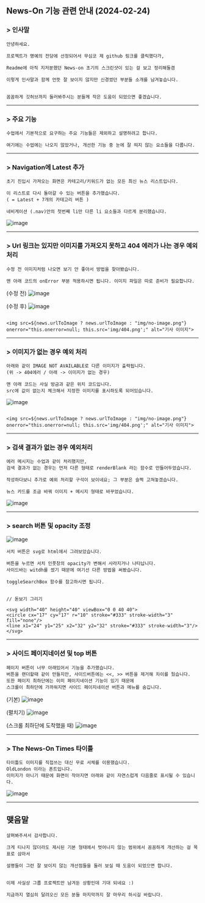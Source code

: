 <!-- Practice for API -->

## News-On 기능 관련 안내 (2024-02-24)


### > 인사말

    안녕하세요.

    프로젝트가 명예의 전당에 선정되어서 무심코 제 github 링크를 클릭했다가,

    Readme에 아직 지저분했던 News-on 초기의 스크린샷이 있는 걸 보고 정리해둘겸

    이렇게 인사말과 함께 언뜻 잘 보이지 않지만 신경썼던 부분들 소개를 남겨놓습니다.
    
    
    꼼꼼하게 깃허브까지 둘러봐주시는 분들께 작은 도움이 되었으면 좋겠습니다.
    

-----------------------

### > 주요 기능

    수업에서 기본적으로 요구하는 주요 기능들은 제외하고 설명하려고 합니다.
    
    여기에는 수업에는 나오지 않았거나, 개선한 기능 중 눈에 잘 띄지 않는 요소들을 다룹니다.

-----------------------

### > Navigation에 Latest 추가


    초기 진입시 가져오는 화면은 카테고리/키워드가 없는 모든 최신 뉴스 리스트입니다.

    이 리스트로 다시 돌아갈 수 있는 버튼을 추가했습니다. 
    ( = Latest + 7개의 카테고리 버튼 )

    네비게이션 (.nav)안의 첫번째 li만 다른 li 요소들과 다르게 분리했습니다.

![image](https://hackmd.io/_uploads/SyibJVDh6.png)

-----------------------
### > Url 링크는 있지만 이미지를 가져오지 못하고 404 에러가 나는 경우 예외 처리

    수정 전 이미지처럼 나오면 보기 안 좋아서 방법을 찾아봤습니다.

    맨 아래 코드의 onError 부분 적용하시면 됩니다. 이미지 파일은 따로 준비가 필요합니다.

(수정 전)
![image](https://hackmd.io/_uploads/ByE_JEPhT.png)


(수정 후)
![image](https://hackmd.io/_uploads/SyALyEw2a.png)




```javascript=

<img src=${news.urlToImage ? news.urlToImage : "img/no-image.png"} onerror="this.onerror=null; this.src='img/404.png';" alt="기사 이미지">

```

-----------------------

### > 이미지가 없는 경우 예외 처리

    아래와 같이 IMAGE NOT AVAILABLE로 다른 이미지가 출력됩니다.
    (위 -> 404에러 / 아래 -> 이미지가 없는 경우)

    맨 아래 코드는 사실 방금과 같은 위치 코드입니다. 
    src에 값이 없는지 체크해서 지정한 이미지를 표시하도록 되어있습니다.

![image](https://hackmd.io/_uploads/HkLy-4Dhp.png)

```javascript=

<img src=${news.urlToImage ? news.urlToImage : "img/no-image.png"} onerror="this.onerror=null; this.src='img/404.png';" alt="기사 이미지">

```

-----------------------

### > 검색 결과가 없는 경우 예외처리

    에러 메시지는 수업과 같이 처리했지만, 
    검색 결과가 없는 경우는 먼저 다른 형태로 renderBlank 라는 함수로 만들어두었습니다.

    작성하다보니 추가로 예외 처리할 구석이 보이네요; 그 부분은 슬쩍 고쳐놓겠습니다.
    
    뉴스 카드를 조금 바꿔 이미지 + 메시지 형태로 바꾸었습니다.

![image](https://hackmd.io/_uploads/SkaAb4Dha.png)

-----------------------

### > search 버튼 및 opacity 조정

![image](https://hackmd.io/_uploads/SkuB7Vwha.png)

    서치 버튼은 svg로 html에서 그려보았습니다.
    
    버튼을 누르면 서치 인풋창의 opacity가 변해서 사라지거나 나타납니다.
    사이드바는 witdh를 썼기 때문에 여기선 다른 방법을 써봤습니다.
    
    toggleSearchBox 함수를 참고하시면 됩니다.    

```htmlembedded=

// 돋보기 그리기

<svg width="40" height="40" viewBox="0 0 40 40">
<circle cx="17" cy="17" r="10" stroke="#333" stroke-width="3" fill="none"/>
<line x1="24" y1="25" x2="32" y2="32" stroke="#333" stroke-width="3"/>
</svg>

```

-----------------------


### > 사이드 페이지네이션 및 top 버튼

    페이지 버튼이 너무 아래있어서 기능을 추가했습니다.
    버튼을 랜더할때 같이 만들지만, 사이드버튼에는 <<, >> 버튼을 제거해 차이를 뒀습니다.
    또한 페이지 최하단에는 이미 페이지네이션 기능이 있기 때문에 
    스크롤이 최하단에 가까워지면 사이드 페이지네이션 버튼과 메뉴를 숨깁니다.

(기본)
![image](https://hackmd.io/_uploads/HJLDNVD3p.png)

(펼치기)
![image](https://hackmd.io/_uploads/ByTdV4Dn6.png)

(스크롤 최하단에 도착했을 때)
![image](https://hackmd.io/_uploads/SkR7SEPhT.png)

-----------------------

### > The News-On Times 타이틀

    타이틀도 이미지를 직접쓰는 대신 무료 서체를 이용했습니다.
    OldLondon 이라는 폰트입니다.
    이미지가 아니기 때문에 화면이 작아지면 아래와 같이 자연스럽게 다음줄로 표시될 수 있습니다.
    
![image](https://hackmd.io/_uploads/H162HEw2T.png)

-----------------------

## 맺음말

    살펴봐주셔서 감사합니다.
    
    크게 티나지 않더라도 제시된 기본 형태에서 벗어나지 않는 범위에서 꼼꼼하게 개선하는 걸 목표로 삼아서
    
    설명들이 그런 잘 보이지 않는 개선점들을 둘러 보실 때 도움이 되었으면 합니다.
    
    
    이제 사실상 그룹 프로젝트만 남겨둔 상황인데 기대 되네요 :)
    
    지금까지 열심히 달려오신 모든 분들 마지막까지 잘 마무리 하시길 바랍니다.
    


<!-- ## 2월 21일 (수) - 뉴스타임즈 7,8회 숙제 결과 페이지 스크린샷

![image](/img/upload_539055e663112932131ffa28665b1bf0.png) -->

<!-- # netlify 에서 redirect 사용하는 것에 대한 Document 주소

https://docs.netlify.com/routing/redirects/ -->
